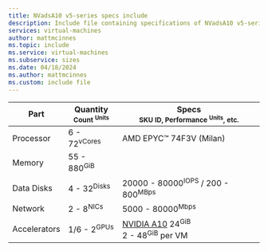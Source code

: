 ```yaml
---
title: NVadsA10 v5-series specs include
description: Include file containing specifications of NVadsA10 v5-series VM sizes.
services: virtual-machines
author: mattmcinnes
ms.topic: include
ms.service: virtual-machines
ms.subservice: sizes
ms.date: 04/18/2024
ms.author: mattmcinnes
ms.custom: include file
---
```

| Part | Quantity <br><sup>Count <sup>Units | Specs <br><sup>SKU ID, Performance <sup>Units</sup>, etc.  |
|---|---|---|
| Processor        | 6 - 72<sup>vCores   | AMD EPYC™ 74F3V (Milan)                |
| Memory           | 55 - 880<sup>GiB    |                                                |
| Data Disks       | 4 - 32<sup>Disks     | 20000 - 80000<sup>IOPS</sup> / 200 - 800<sup>MBps |
| Network          | 2 - 8<sup>NICs       |  5000 - 80000<sup>Mbps                         |
| Accelerators     | 1/6 - 2<sup>GPUs</sup>  | [NVIDIA A10](https://www.nvidia.com/en-us/data-center/products/a10-gpu/) 24<sup>GiB </sup> <br> 2 - 48<sup>GiB</sup> per VM |
